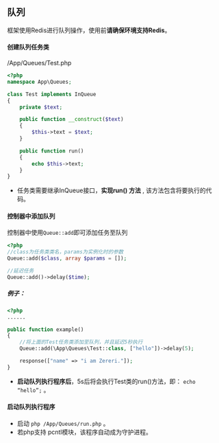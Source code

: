 ## 队列

框架使用Redis进行队列操作，使用前**请确保环境支持Redis**。



#### 创建队列任务类

/App/Queues/Test.php

``` php
<?php
namespace App\Queues;

class Test implements InQueue
{
    private $text;

    public function __construct($text)
    {
        $this->text = $text;
    }

    public function run()
    {
        echo $this->text;
    }
}
```

- 任务类需要继承InQueue接口，**实现run() 方法** , 该方法包含将要执行的代码。



#### 控制器中添加队列

控制器中使用`Queue::add`即可添加任务至队列

``` php
<?php
//class为任务类类名，params为实例化时的参数
Queue::add($class, array $params = []);

//延迟任务
Queue::add()->delay($time);
```

##### 例子：

``` php
<?php
......

public function example()
{
  	//将上面的Test任务类添加至队列，并且延迟5秒执行
    Queue::add(\App\Queues\Test::class, ["hello"])->delay(5);

    response(["name" => "i am Zereri."]);
}
```

- **启动队列执行程序后**，5s后将会执行Test类的run()方法，即： `echo “hello”;` 。



#### 启动队列执行程序

- 启动 `php /App/Queues/run.php` 。
- 若php支持 pcntl模块，该程序自动成为守护进程。





